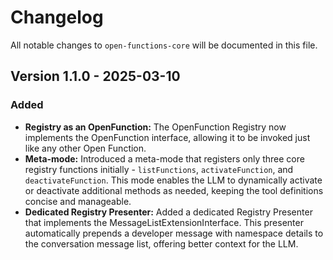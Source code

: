 # Changelog

All notable changes to `open-functions-core` will be documented in this file.

## Version 1.1.0 - 2025-03-10

### Added
- **Registry as an OpenFunction:** The OpenFunction Registry now implements the OpenFunction interface, allowing it to be invoked just like any other Open Function.
- **Meta-mode:** Introduced a meta-mode that registers only three core registry functions initially - `listFunctions`, `activateFunction`, and `deactivateFunction`. This mode enables the LLM to dynamically activate or deactivate additional methods as needed, keeping the tool definitions concise and manageable.
- **Dedicated Registry Presenter:** Added a dedicated Registry Presenter that implements the MessageListExtensionInterface. This presenter automatically prepends a developer message with namespace details to the conversation message list, offering better context for the LLM.